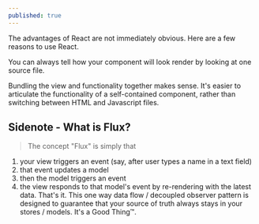 ```yaml
---
published: true
---
```

The advantages of React are not immediately obvious. Here are a few reasons to use React.

You can always tell how your component will look render by looking at one source file.

Bundling the view and functionality together makes sense. It's easier to articulate the functionality of a self-contained component, rather than switching between HTML and Javascript files.

## Sidenote - What is Flux?

> The concept "Flux" is simply that 
1. your  view triggers an event (say, after user types a name in a text field)
2. that event updates a model
3. then the model triggers an event
4. the view responds to that model's event by re-rendering with the latest data. 
That's it.
This one way data flow / decoupled observer pattern is designed to guarantee that your source of truth always stays in your stores / models. It's a Good Thing™.
